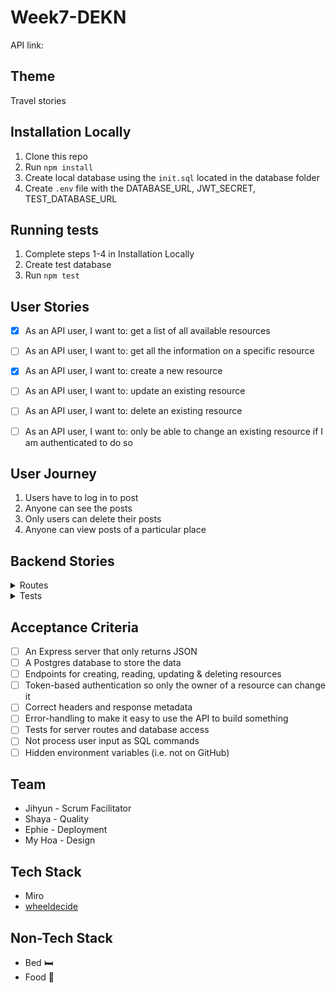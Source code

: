 # Week7-DEKN 

API link: [](https://travel--jar.herokuapp.com/)

## Theme
Travel stories

## Installation Locally
1. Clone this repo
2. Run `npm install`
3. Create local database using the `init.sql` located in the database folder
4. Create `.env` file with the DATABASE_URL, JWT_SECRET, TEST_DATABASE_URL

## Running tests
1. Complete steps 1-4 in Installation Locally
2. Create test database 
3. Run `npm test`

## User Stories
- [x] As an API user, I want to: get a list of all available resources
- [ ] As an API user, I want to: get all the information on a specific resource
- [x] As an API user, I want to: create a new resource
- [ ] As an API user, I want to: update an existing resource
- [ ] As an API user, I want to: delete an existing resource
- [ ] As an API user, I want to: only be able to change an existing resource if I am authenticated to do so


## User Journey
1. Users have to log in to post
2. Anyone can see the posts
3. Only users can delete their posts
4. Anyone can view posts of a particular place

## Backend Stories

<details>
<summary>Routes</summary>

- [x] Route to show all posts
- [ ] Route to show posts of particular places
- [ ] Route for users (Authentication to post)
- [x] Sign up for users
- [ ] Login for users

</details> 

<details>
<summary>Tests</summary>

- [ ] Nock Tests

</details> 


## Acceptance Criteria

- [ ] An Express server that only returns JSON
- [ ] A Postgres database to store the data
- [ ] Endpoints for creating, reading, updating & deleting resources
- [ ] Token-based authentication so only the owner of a resource can change it
- [ ] Correct headers and response metadata
- [ ] Error-handling to make it easy to use the API to build something
- [ ] Tests for server routes and database access
- [ ] Not process user input as SQL commands
- [ ] Hidden environment variables (i.e. not on GitHub)

## Team
* Jihyun - Scrum Facilitator
* Shaya - Quality
* Ephie - Deployment
* My Hoa - Design

## Tech Stack
* Miro
* [wheeldecide](https://wheeldecide.com/)

## Non-Tech Stack
* Bed :bed:
* Food :cake:
